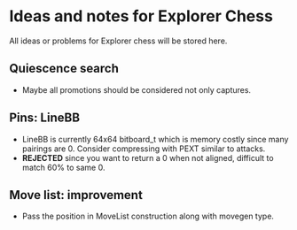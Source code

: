 # Ideas and notes for Explorer Chess
All ideas or problems for Explorer chess will be stored here.
## Quiescence search
- Maybe all promotions should be considered not only captures.

## Pins: LineBB
- LineBB is currently 64x64 bitboard_t which is memory costly since many pairings are 0.
Consider compressing with PEXT similar to attacks.
- **REJECTED** since you want to return a 0 when not aligned, difficult to match 60% to same 0.

## Move list: improvement
- Pass the position in MoveList construction along with movegen type.